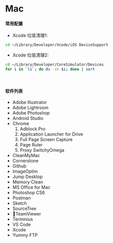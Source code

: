 # Mac


#### 常用配置
- Xcode 垃圾清理1:
```bash
cd ~/Library/Developer/Xcode/iOS DeviceSupport
```
- Xcode 垃圾清理2:
```bash
cd ~/Library/Developer/CoreSimulator/Devices
for i in `ls`; do du -sh $i; done | sort
```

<br>

#### 软件列表
- Adobe Illustrator
- Adobe Lightroom
- Adobe Photoshop
- Android Studio
- Chrome
    1. Adblock Pro
    2. Application Launcher for Drive
    3. Full Page Screen Capture
    4. Page Ruler
    5. Proxy SwitchyOmega
- CleanMyMac
- Cornerstone
- Github
- ImageOptim
- Jump Desktop
- Memory Clean
- MS Office for Mac
- Photoshop CS6
- Postman
- Sketch
- SourceTree
- TeamViewer
- Terminius
- VS Code
- Xcode
- Yummy FTP